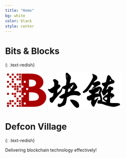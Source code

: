 ```yaml
---
title: "Home"
bg: white
color: black
style: center
---
```


# Bits & Blocks
{: .text-redish}

<img src='img/logotrans-118p.png' alt='Bits and Blocks village logo in red and black hanzi' />

# Defcon Village
{: .text-redish}

Delivering blockchain technology effectively!
